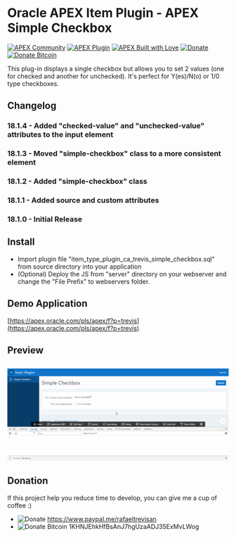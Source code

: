 # Oracle APEX Item Plugin - APEX Simple Checkbox

[![APEX Community](https://cdn.rawgit.com/rafael-trevisan/apex-github-badges/12a4f7be/badges/apex-community-badge.svg)](https://github.com/rafael-trevisan/apex-github-badges) [![APEX Plugin](https://cdn.rawgit.com/rafael-trevisan/apex-github-badges/12a4f7be/badges/apex-plugin-badge.svg)](https://github.com/rafael-trevisan/apex-github-badges)
[![APEX Built with Love](https://cdn.rawgit.com/rafael-trevisan/apex-github-badges/12a4f7be/badges/apex-love-badge.svg)](https://github.com/rafael-trevisan/apex-github-badges) [![Donate](https://img.shields.io/badge/Donate-PayPal-green.svg)](#donation) [![Donate Bitcoin](https://img.shields.io/badge/Donate-Bitcoin-orange.svg)](#donation)

This plug-in displays a single checkbox but allows you to set 2 values (one for checked and another for unchecked). It's perfect for Y(es)/N(o) or 1/0 type checkboxes.

## Changelog
### 18.1.4 - Added "checked-value" and "unchecked-value" attributes to the input element
### 18.1.3 - Moved "simple-checkbox" class to a more consistent element
### 18.1.2 - Added "simple-checkbox" class
### 18.1.1 - Added source and custom attributes
### 18.1.0 - Initial Release

## Install
- Import plugin file "item_type_plugin_ca_trevis_simple_checkbox.sql" from source directory into your application
- (Optional) Deploy the JS from "server" directory on your webserver and change the "File Prefix" to webservers folder.

## Demo Application
[https://apex.oracle.com/pls/apex/f?p=trevis](https://apex.oracle.com/pls/apex/f?p=trevis)

## Preview
## ![](https://github.com/rafael-trevisan/apex-plugin-simple_checkbox/blob/master/preview.gif)

## Donation
If this project help you reduce time to develop, you can give me a cup of coffee :)

 - ![Donate](https://img.shields.io/badge/Donate-PayPal-green.svg) https://www.paypal.me/rafaeltrevisan
 - ![Donate Bitcoin](https://img.shields.io/badge/Donate-Bitcoin-orange.svg) 1KHNJEhkHfBsAnJ7hgUzaADJ35ExMvLWog
 

